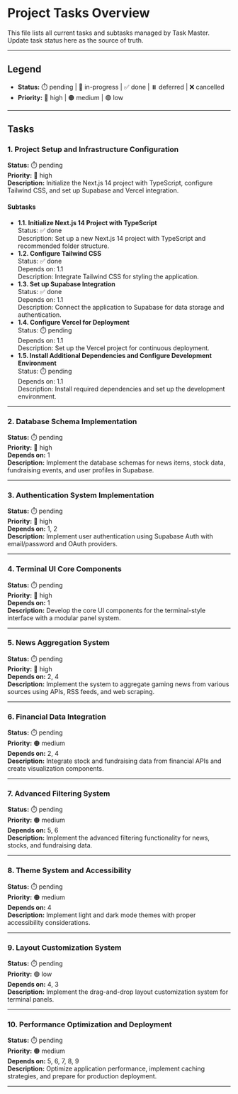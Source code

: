 # Project Tasks Overview

This file lists all current tasks and subtasks managed by Task Master. Update task status here as the source of truth.

---

## Legend
- **Status:** ⏱️ pending | 🚧 in-progress | ✅ done | ⏸️ deferred | ❌ cancelled
- **Priority:** 🔴 high | 🟠 medium | 🟢 low

---

## Tasks

### 1. Project Setup and Infrastructure Configuration  
**Status:** ⏱️ pending  
**Priority:** 🔴 high  
**Description:** Initialize the Next.js 14 project with TypeScript, configure Tailwind CSS, and set up Supabase and Vercel integration.

#### Subtasks
- **1.1. Initialize Next.js 14 Project with TypeScript**  
  Status: ✅ done  
  Description: Set up a new Next.js 14 project with TypeScript and recommended folder structure.
- **1.2. Configure Tailwind CSS**  
  Status: ✅ done  
  Depends on: 1.1  
  Description: Integrate Tailwind CSS for styling the application.
- **1.3. Set up Supabase Integration**  
  Status: ✅ done  
  Depends on: 1.1  
  Description: Connect the application to Supabase for data storage and authentication.
- **1.4. Configure Vercel for Deployment**  
  Status: ⏱️ pending  
  Depends on: 1.1  
  Description: Set up the Vercel project for continuous deployment.
- **1.5. Install Additional Dependencies and Configure Development Environment**  
  Status: ⏱️ pending  
  Depends on: 1.1  
  Description: Install required dependencies and set up the development environment.

---

### 2. Database Schema Implementation  
**Status:** ⏱️ pending  
**Priority:** 🔴 high  
**Depends on:** 1  
**Description:** Implement the database schemas for news items, stock data, fundraising events, and user profiles in Supabase.

---

### 3. Authentication System Implementation  
**Status:** ⏱️ pending  
**Priority:** 🔴 high  
**Depends on:** 1, 2  
**Description:** Implement user authentication using Supabase Auth with email/password and OAuth providers.

---

### 4. Terminal UI Core Components  
**Status:** ⏱️ pending  
**Priority:** 🔴 high  
**Depends on:** 1  
**Description:** Develop the core UI components for the terminal-style interface with a modular panel system.

---

### 5. News Aggregation System  
**Status:** ⏱️ pending  
**Priority:** 🔴 high  
**Depends on:** 2, 4  
**Description:** Implement the system to aggregate gaming news from various sources using APIs, RSS feeds, and web scraping.

---

### 6. Financial Data Integration  
**Status:** ⏱️ pending  
**Priority:** 🟠 medium  
**Depends on:** 2, 4  
**Description:** Integrate stock and fundraising data from financial APIs and create visualization components.

---

### 7. Advanced Filtering System  
**Status:** ⏱️ pending  
**Priority:** 🟠 medium  
**Depends on:** 5, 6  
**Description:** Implement the advanced filtering functionality for news, stocks, and fundraising data.

---

### 8. Theme System and Accessibility  
**Status:** ⏱️ pending  
**Priority:** 🟠 medium  
**Depends on:** 4  
**Description:** Implement light and dark mode themes with proper accessibility considerations.

---

### 9. Layout Customization System  
**Status:** ⏱️ pending  
**Priority:** 🟢 low  
**Depends on:** 4, 3  
**Description:** Implement the drag-and-drop layout customization system for terminal panels.

---

### 10. Performance Optimization and Deployment  
**Status:** ⏱️ pending  
**Priority:** 🟠 medium  
**Depends on:** 5, 6, 7, 8, 9  
**Description:** Optimize application performance, implement caching strategies, and prepare for production deployment.

--- 